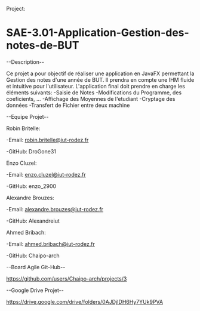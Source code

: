 Project:
# SAE-3.01-Application-Gestion-des-notes-de-BUT

--Description--

Ce projet a pour objectif de réaliser une application en JavaFX permettant la Gestion des notes d'une année de BUT.
Il prendra en compte une IHM fluide et intuitive pour l'utilisateur.
L'application final doit prendre en charge les éléments suivants:
-Saisie de Notes
-Modifications du Programme, des coeficients, ...
-Affichage des Moyennes de l'etudiant
-Cryptage des données
-Transfert de Fichier entre deux machine

--Equipe Projet--

Robin Britelle:

-Email: robin.britelle@iut-rodez.fr

-GitHub: DroGone31

Enzo Cluzel:

-Email: enzo.cluzel@iut-rodez.fr

-GitHub: enzo_2900

Alexandre Brouzes:

-Email: alexandre.brouzes@iut-rodez.fr

-GitHub: Alexandreiut

Ahmed Bribach:

-Email: ahmed.bribach@iut-rodez.fr

-GitHub: Chaipo-arch

--Board Agile Git-Hub--

https://github.com/users/Chaipo-arch/projects/3

--Google Drive Projet--

https://drive.google.com/drive/folders/0AJDjIDH6Hy7YUk9PVA
